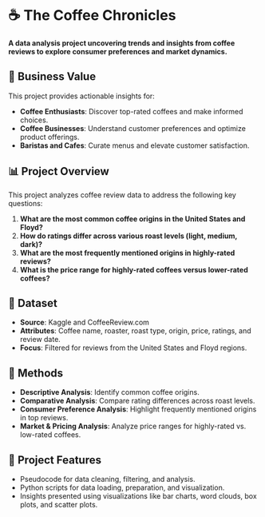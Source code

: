 # ☕ The Coffee Chronicles  
**A data analysis project uncovering trends and insights from coffee reviews to explore consumer preferences and market dynamics.**

## 🌟 Business Value  
This project provides actionable insights for:  
- **Coffee Enthusiasts**: Discover top-rated coffees and make informed choices.  
- **Coffee Businesses**: Understand customer preferences and optimize product offerings.  
- **Baristas and Cafes**: Curate menus and elevate customer satisfaction.  

## 📊 Project Overview  
This project analyzes coffee review data to address the following key questions:  
1. **What are the most common coffee origins in the United States and Floyd?**  
2. **How do ratings differ across various roast levels (light, medium, dark)?**  
3. **What are the most frequently mentioned origins in highly-rated reviews?**  
4. **What is the price range for highly-rated coffees versus lower-rated coffees?**

## 📂 Dataset  
- **Source**: Kaggle and CoffeeReview.com  
- **Attributes**: Coffee name, roaster, roast type, origin, price, ratings, and review date.  
- **Focus**: Filtered for reviews from the United States and Floyd regions.  

## 🔧 Methods  
- **Descriptive Analysis**: Identify common coffee origins.  
- **Comparative Analysis**: Compare rating differences across roast levels.  
- **Consumer Preference Analysis**: Highlight frequently mentioned origins in top reviews.  
- **Market & Pricing Analysis**: Analyze price ranges for highly-rated vs. low-rated coffees.  

## 🚀 Project Features  
- Pseudocode for data cleaning, filtering, and analysis.  
- Python scripts for data loading, preparation, and visualization.  
- Insights presented using visualizations like bar charts, word clouds, box plots, and scatter plots.  


